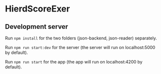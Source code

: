 # HierdScoreExer

## Development server

Run `npm install` for the two folders (json-backend, json-reader) separately.

Run `npm run start:dev` for the server (the server will run on localhost:5000 by default).

Run `npm run start` for the app (the app will run on localhost:4200 by default).
